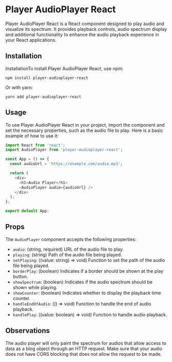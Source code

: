 # Player AudioPlayer React

Player AudioPlayer React is a React component designed to play audio and visualize its spectrum. It provides playback controls, audio spectrum display and additional functionality to enhance the audio playback experience in your React applications.

## Installation

InstallationTo install Player AudioPlayer React, use npm:

`npm install player-audioplayer-react`

Or with yarn:

`yarn add player-audioplayer-react`

## Usage

To use Player AudioPlayer React in your project, import the component and set the necessary properties, such as the audio file to play. Here is a basic example of how to use it:

```js
import React from 'react';
import AudioPlayer from 'player-audioplayer-react';

const App = () => {
  const audioUrl = 'https://example.com/audio.mp3';

  return (
    <div>
      <h1>Audio Player</h1>
      <AudioPlayer audio={audioUrl} />
    </div>
  );
};

export default App;
```

## Props

The `AudioPlayer` component accepts the following properties:

- `audio`: (string, required) URL of the audio file to play.
- `playing`: (string) Path of the audio file being played.
- `setPlaying`: ((value: string) => void) Function to set the path of the audio file being played.
- `borderPlay`: (boolean) Indicates if a border should be shown at the play button.
- `showSpectrum`: (boolean) Indicates if the audio spectrum should be shown while playing.
- `showCounter`: (boolean) Indicates whether to display the playback time counter.
- `handleEndOfAudio`: (() => void) Function to handle the end of audio playback.
- `handlePlay`: ((value: boolean) => void) Function to handle audio playback.

## Observations

The audio player will only paint the spectrum for audios that allow access to data as a blog object through an HTTP request. Make sure that your audio does not have CORS blocking that does not allow the request to be made.

